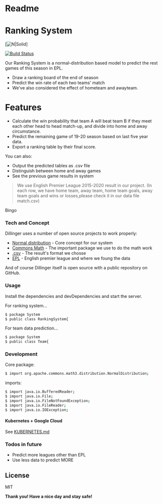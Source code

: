 # Readme
# Ranking System

[![N|Solid](https://cdn.newsapi.com.au/image/v1/6c38669f223f7e1cd7ca952aa0f7ba8d?width=700)]

[![Build Status](https://travis-ci.org/joemccann/dillinger.svg?branch=master)](https://travis-ci.org/joemccann/dillinger)

Our Ranking System is a normal-distribution based model to predict the rest games of this season in EPL.

  - Draw a ranking board of the end of season
  - Predict the win rate of each two teams' match
  - We've also considered the effect of hometeam and awayteam.

# Features

  - Calculate the win probability that team A will beat team B if they meet each other head to head match-up, and divide into home and away circumstance.
  -  Predict the remaining game of 19-20 season based on last five year data.
  -  Export a ranking table by their final score.


You can also:
  - Output the predicted tables as .csv file
  - Distinguish between home and away games
  - See the previous game results in system



> We use English Premier League 2015-2020 result in our project.
> (In each row, we have home team, away team, home team goals, away team goals and wins or losses,please check it in our data file match.csv)

Bingo

### Tech and Concept

Dillinger uses a number of open source projects to work properly:

* [Normal distribution] - Core concept for our system
* [Commons Math] - The important package we use to do the math work
* [.csv] - The result's format we chosse
* [EPL] - English premier league and where we foung the data


And of course Dillinger itself is open source with a public repository 
on GitHub.

### Usage


Install the dependencies and devDependencies and start the server.

For ranking system...
```sh
$ package System
$ public class RankingSystem{
```

For team data prediction...

```sh
$ package System
$ public class Team{
```



### Development


Core package:
```sh
$ import org.apache.commons.math3.distribution.NormalDistribution;
```

imports:
```sh
$ import java.io.BufferedReader;
$ import java.io.File;
$ import java.io.FileNotFoundException;
$ import java.io.FileReader;
$ import java.io.IOException;
```




#### Kubernetes + Google Cloud

See [KUBERNETES.md](https://github.com/joemccann/dillinger/blob/master/KUBERNETES.md)


### Todos in future

 - Predict more leagues other than EPL
 - Use less data to predict MORE

License
----

MIT


**Thank you! Have a nice day and stay safe!**

[//]: # (These are reference links used in the body of this note and get stripped out when the markdown processor does its job. There is no need to format nicely because it shouldn't be seen. Thanks SO - http://stackoverflow.com/questions/4823468/store-comments-in-markdown-syntax)



   [df1]: <http://daringfireball.net/projects/markdown/>
   [.csv]: <https://en.wikipedia.org/wiki/Comma-separated_values>
   [Commons Math]: <http://commons.apache.org/proper/commons-math/index.html>
   [EPL]: <https://www.premierleague.com/>
   [Normal distribution]: <https://en.wikipedia.org/wiki/Normal_distribution>
   [Gulp]: <http://gulpjs.com>

   [PlDb]: <https://github.com/joemccann/dillinger/tree/master/plugins/dropbox/README.md>
   [PlGh]: <https://github.com/joemccann/dillinger/tree/master/plugins/github/README.md>
   [PlGd]: <https://github.com/joemccann/dillinger/tree/master/plugins/googledrive/README.md>
   [PlOd]: <https://github.com/joemccann/dillinger/tree/master/plugins/onedrive/README.md>
   [PlMe]: <https://github.com/joemccann/dillinger/tree/master/plugins/medium/README.md>
   [PlGa]: <https://github.com/RahulHP/dillinger/blob/master/plugins/googleanalytics/README.md>

